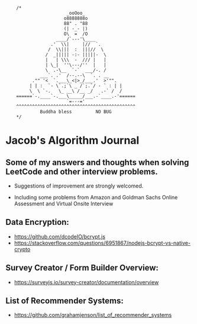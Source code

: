         /*
                           _ooOoo_
                          o8888888o
                          88" . "88
                          (| -_- |)
                          O\  =  /O
                       ____/`---'\____
                     .'  \\|     |//  `.
                    /  \\|||  :  |||//  \
                   /  _||||| -:- |||||-  \
                   |   | \\\  -  /// |   |
                   | \_|  ''\---/''  |   |
                   \  .-\__  `-`  ___/-. /
                 ___`. .'  /--.--\  `. . __
              ."" '<  `.___\_<|>_/___.'  >'"".
             | | :  `- \`.;`\ _ /`;.`/ - ` : | |
             \  \ `-.   \_ __\ /__ _/   .-` /  /
        ======`-.____`-.___\_____/___.-`____.-'======
                           `=---='
        ^^^^^^^^^^^^^^^^^^^^^^^^^^^^^^^^^^^^^^^^^^^^^
                 Buddha bless         NO BUG
        */

# Jacob's Algorithm Journal
## Some of my answers and thoughts when solving LeetCode and other interview problems.

- Suggestions of improvement are strongly welcomed.

- Including some problems from Amazon and Goldman Sachs Online Assessment and Virtual Onsite Interview

## Data Encryption:
- https://github.com/dcodeIO/bcrypt.js
- https://stackoverflow.com/questions/6951867/nodejs-bcrypt-vs-native-crypto
## Survey Creator / Form Builder Overview:
- https://surveyjs.io/survey-creator/documentation/overview
## List of Recommender Systems:
- https://github.com/grahamjenson/list_of_recommender_systems

